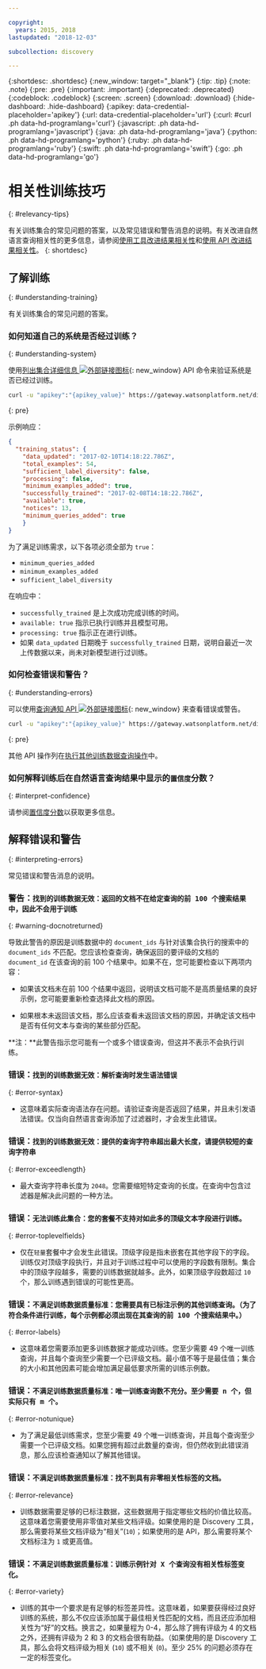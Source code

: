 ```yaml
---

copyright:
  years: 2015, 2018
lastupdated: "2018-12-03"

subcollection: discovery

---
```


{:shortdesc: .shortdesc}
{:new_window: target="_blank"}
{:tip: .tip}
{:note: .note}
{:pre: .pre}
{:important: .important}
{:deprecated: .deprecated}
{:codeblock: .codeblock}
{:screen: .screen}
{:download: .download}
{:hide-dashboard: .hide-dashboard}
{:apikey: data-credential-placeholder='apikey'} 
{:url: data-credential-placeholder='url'}
{:curl: #curl .ph data-hd-programlang='curl'}
{:javascript: .ph data-hd-programlang='javascript'}
{:java: .ph data-hd-programlang='java'}
{:python: .ph data-hd-programlang='python'}
{:ruby: .ph data-hd-programlang='ruby'}
{:swift: .ph data-hd-programlang='swift'}
{:go: .ph data-hd-programlang='go'}

# 相关性训练技巧
{: #relevancy-tips}

 有关训练集合的常见问题的答案，以及常见错误和警告消息的说明。有关改进自然语言查询相关性的更多信息，请参阅[使用工具改进结果相关性](/docs/services/discovery?topic=discovery-improving-result-relevance-with-the-tooling#improving-result-relevance-with-the-tooling)和[使用 API 改进结果相关性](/docs/services/discovery?topic=discovery-improving-result-relevance-with-the-api#improving-result-relevance-with-the-api)。
{: shortdesc}

## 了解训练
{: #understanding-training}

有关训练集合的常见问题的答案。

### 如何知道自己的系统是否经过训练？
{: #understanding-system}

使用[列出集合详细信息 ![外部链接图标](../../icons/launch-glyph.svg "外部链接图标")](https://{DomainName}/apidocs/discovery#get-collection-details){: new_window} API 命令来验证系统是否已经过训练。  

```bash
curl -u "apikey":"{apikey_value}" https://gateway.watsonplatform.net/discovery/api/v1/environments/{environment_id}/collections/{collection_id}?version=2017-11-07"
```
{: pre}

示例响应：

```json
{
  "training_status": {
    "data_updated": "2017-02-10T14:18:22.786Z",
    "total_examples": 54,
    "sufficient_label_diversity": false,
    "processing": false,
    "minimum_examples_added": true,
    "successfully_trained": "2017-02-08T14:18:22.786Z",
    "available": true,
    "notices": 13,
    "minimum_queries_added": true    
    }
}
```

为了满足训练需求，以下各项必须全部为 `true`：
- `minimum_queries_added`
- `minimum_examples_added`
- `sufficient_label_diversity`   

在响应中：
- `successfully_trained` 是上次成功完成训练的时间。
- `available: true` 指示已执行训练并且模型可用。
- `processing: true` 指示正在进行训练。
-  如果 `data_updated` 日期晚于 `successfully_trained` 日期，说明自最近一次上传数据以来，尚未对新模型进行过训练。  

### 如何检查错误和警告？
{: #understanding-errors}

可以使用[查询通知 API ![外部链接图标](../../icons/launch-glyph.svg "外部链接图标")](https://{DomainName}/apidocs/discovery#query-system-notices){: new_window} 来查看错误或警告。  

```bash
curl -u "apikey":"{apikey_value}" https://gateway.watsonplatform.net/discovery/api/v1/environments/{environment_id}/collections/{collection_id}/notices?version=2017-11-07"
```
{: pre}

其他 API 操作列在[执行其他训练数据查询操作](/docs/services/discovery?topic=discovery-improving-result-relevance-with-the-api#training-data-operations)中。

### 如何解释训练后在自然语言查询结果中显示的`置信度`分数？
{: #interpret-confidence}

请参阅[置信度分数](/docs/services/discovery?topic=discovery-improving-result-relevance-with-the-tooling#confidence)以获取更多信息。  

## 解释错误和警告
{: #interpreting-errors}

常见错误和警告消息的说明。

### 警告：`找到的训练数据无效：返回的文档不在给定查询的前 100 个搜索结果中，因此不会用于训练`
{: #warning-docnotreturned}

导致此警告的原因是训练数据中的 `document_ids` 与针对该集合执行的搜索中的 `document_ids` 不匹配。您应该检查查询，确保返回的要评级的文档的 `document_id` 在该查询的前 100 个结果中。如果不在，您可能要检查以下两项内容：  

- 如果该文档未在前 100 个结果中返回，说明该文档可能不是高质量结果的良好示例，您可能要重新检查选择此文档的原因。  

- 如果根本未返回该文档，那么应该查看未返回该文档的原因，并确定该文档中是否有任何文本与查询的某些部分匹配。  

**注：**此警告指示您可能有一个或多个错误查询，但这并不表示不会执行训练。  

### 错误：`找到的训练数据无效：解析查询时发生语法错误`
{: #error-syntax}

- 这意味着实际查询语法存在问题。请验证查询是否返回了结果，并且未引发语法错误。仅当向自然语言查询添加了过滤器时，才会发生此错误。

### 错误：`找到的训练数据无效：提供的查询字符串超出最大长度，请提供较短的查询字符串`
{: #error-exceedlength}

- 最大查询字符串长度为 `2048`。您需要缩短特定查询的长度。在查询中包含过滤器是解决此问题的一种方法。  

### 错误：`无法训练此集合：您的套餐不支持对如此多的顶级文本字段进行训练。`
{: #error-toplevelfields}

- 仅在`轻量`套餐中才会发生此错误。顶级字段是指未嵌套在其他字段下的字段。训练仅对顶级字段执行，并且对于训练过程中可以使用的字段数有限制。集合中的顶级字段越多，需要的训练数据就越多。此外，如果顶级字段数超过 `10` 个，那么训练遇到错误的可能性更高。 

### 错误：`不满足训练数据质量标准：您需要具有已标注示例的其他训练查询。（为了符合条件进行训练，每个示例都必须出现在其查询的前 100 个搜索结果中。）`
{: #error-labels}

- 这意味着您需要添加更多训练数据才能成功训练。您至少需要 49 个唯一训练查询，并且每个查询至少需要一个已评级文档。最小值不等于是最佳值；集合的大小和其他因素可能会增加满足最低要求所需的训练示例数。  

### 错误：`不满足训练数据质量标准：唯一训练查询数不充分。至少需要 n 个，但实际只有 m 个。`
{: #error-notunique}

- 为了满足最低训练需求，您至少需要 49 个唯一训练查询，并且每个查询至少需要一个已评级文档。如果您拥有超过此数量的查询，但仍然收到此错误消息，那么应该检查通知以了解其他错误。  

### 错误：`不满足训练数据质量标准：找不到具有非零相关性标签的文档。`
{: #error-relevance}

- 训练数据需要足够的已标注数据，这些数据用于指定哪些文档的价值比较高。这意味着您需要使用非零值对某些文档评级。如果使用的是 Discovery 工具，那么需要将某些文档评级为“相关”(`10`)；如果使用的是 API，那么需要将某个文档标注为 `1` 或更高值。   

### 错误：`不满足训练数据质量标准：训练示例针对 X 个查询没有相关性标签变化。`
{: #error-variety}

- 训练的其中一个要求是有足够的标签差异性。这意味着，如果要获得经过良好训练的系统，那么不仅应该添加属于最佳相关性匹配的文档，而且还应添加相关性为“好”的文档。换言之，如果量程为 0-4，那么除了拥有评级为 4 的文档之外，还拥有评级为 2 和 3 的文档会很有助益。（如果使用的是 Discovery 工具，那么会将文档评级为相关 (`10`) 或不相关 (`0`)。至少 25% 的问题必须存在一定的标签变化。   
